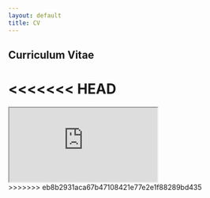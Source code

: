 ```yaml
---
layout: default
title: CV
---
```

## Curriculum Vitae
<<<<<<< HEAD
=======
<div class="iframe-container">
 <iframe src="https://williazo.github.io/pdf_files/cv.pdf" allowfullscreen></iframe>
</div>
>>>>>>> eb8b2931aca67b47108421e77e2e1f88289bd435
